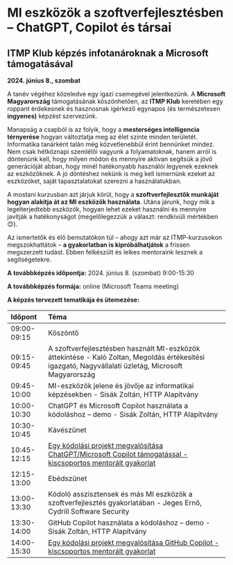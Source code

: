 
# MI eszközök a szoftverfejlesztésben – ChatGPT, Copilot és társai

## ITMP Klub képzés infotanároknak a Microsoft támogatásával
**2024. június 8., szombat**

A tanév végéhez közeledve egy igazi csemegével jelentkezünk. A **Microsoft Magyarország** támogatásának köszönhetően, az **ITMP Klub** keretében egy roppant érdekesnek és hasznosnak ígérkező egynapos (és természetesen **ingyenes)** képzést szervezünk.

Manapság a csapból is az folyik, hogy a **mesterséges intelligencia térnyerése** hogyan változtatja meg az élet szinte minden területét. Informatika tanárként talán még közvetlenebbül érint bennünket mindez. Nem csak hétköznapi szemlélői vagyunk a folyamatoknak, hanem arról is döntenünk kell, hogy milyen módon és mennyire aktívan segítsük a jövő generációját abban, hogy minél hatékonyabb használói legyenek ezeknek az eszközöknek. A jó döntéshez nekünk is meg kell ismernünk ezeket az eszközöket, saját tapasztalatokat szerezni a használatukban.

A mostani kurzusban azt járjuk körül, hogy a **szoftverfejlesztők munkáját hogyan alakítja át az MI eszközök használata**. Utána járunk, hogy mik a legelterjedtebb eszközök, hogyan lehet ezeket használni és mennyire javítják a hatékonyságot (megelőlegezzük a választ: rendkívüli mértékben 😊).

Az ismertetők és élő bemutatókon túl – ahogy azt már az ITMP-kurzusokon megszokhattátok – **a gyakorlatban is kipróbálhatjátok** a frissen megszerzett tudást. Ebben felkészült és lelkes mentoraink lesznek a segítségetekre.

**A továbbképzés időpontja:** 2024. június 8. (szombat) 9:00-15:30

**A továbbképzés formája:** online (Microsoft Teams meeting)

**A képzés tervezett tematikája és ütemezése:**

|Időpont|Téma|
| :- | :- |
|09:00-09:15|Köszöntő|
|09:15-09:45|A szoftverfejlesztésben használt MI-eszközök áttekintése - Kaló Zoltan, Megoldás értékesítési igazgató, Nagyvállalati üzletág, Microsoft Magyarország|
|09:45-10:00|MI-eszközök jelene és jövője az informatikai képzésekben - Sisák Zoltán, HTTP Alapítvány|
|10:00-10:30|ChatGPT és Microsoft Copilot használata a kódoláshoz – demo - Sisák Zoltán, HTTP Alapítvány|
|10:30-10:45|Kávészünet|
|10:45-12:15|[Egy kódolási projekt megvalósítása ChatGPT/Microsoft Copilot támogatással - kiscsoportos mentorált gyakorlat](workshop-1-project-chatgpt.md)|
|12:15-13:00|Ebédszünet|
|13:00-13:30|Kódoló asszisztensek és más MI eszközök a szoftverfejlesztés gyakorlatában - Jeges Ernő, Cydrill Software Security|
|13:30-14:00|GitHub Copilot használata a kódoláshoz – demo - Sisák Zoltán, HTTP Alapítvány|
|14:00-15:30|[Egy kódolási projekt megvalósítása GitHub Copilot - kiscsoportos mentorált gyakorlat](workshop-2-project-copilot-codeium.md)|
